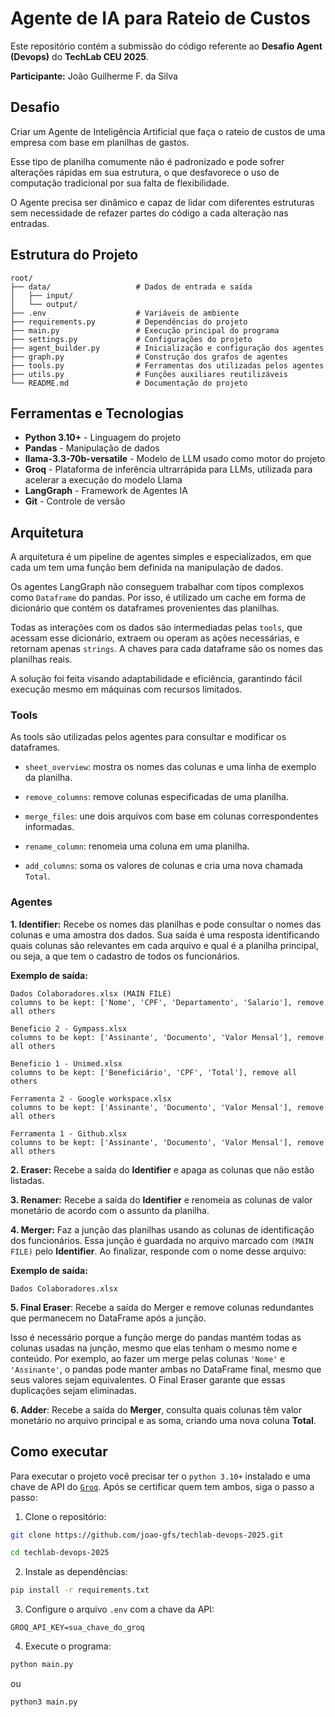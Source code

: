 # Agente de IA para Rateio de Custos

Este repositório contém a submissão do código referente ao **Desafio Agent (Devops)** do **TechLab CEU 2025**.

**Participante:** João Guilherme F. da Silva

## Desafio
Criar um Agente de Inteligência Artificial que faça o rateio de custos de uma empresa com base em planilhas de gastos.

Esse tipo de planilha comumente não é padronizado e pode sofrer alterações rápidas em sua estrutura, o que desfavorece o uso de computação tradicional por sua falta de flexibilidade.

O Agente precisa ser dinâmico e capaz de lidar com diferentes estruturas sem necessidade de refazer partes do código a cada alteração nas entradas.

## Estrutura do Projeto

```
root/
├── data/                   # Dados de entrada e saída
│   ├── input/              
│   └── output/             
├── .env                    # Variáveis de ambiente
├── requirements.py         # Dependências do projeto
├── main.py                 # Execução principal do programa
├── settings.py             # Configurações do projeto
├── agent_builder.py        # Inicialização e configuração dos agentes
├── graph.py                # Construção dos grafos de agentes
├── tools.py                # Ferramentas dos utilizadas pelos agentes
├── utils.py                # Funções auxiliares reutilizáveis
└── README.md               # Documentação do projeto
```

## Ferramentas e Tecnologias

 - **Python 3.10+** - Linguagem do projeto
 - **Pandas** - Manipulação de dados
 - **llama-3.3-70b-versatile** - Modelo de LLM usado como motor do projeto
 - **Groq** - Plataforma de inferência ultrarrápida para LLMs, utilizada para acelerar a execução do modelo Llama
 - **LangGraph** - Framework de Agentes IA
 - **Git** - Controle de versão

 ## Arquitetura

A arquitetura é um pipeline de agentes simples e especializados, em que cada um tem uma função bem definida na manipulação de dados.

Os agentes LangGraph não conseguem trabalhar com tipos complexos como `Dataframe` do pandas. Por isso, é utilizado um cache em forma de dicionário que contém os dataframes provenientes das planilhas. 

Todas as interações com os dados são intermediadas pelas `tools`, que acessam esse dicionário, extraem ou operam as ações necessárias, e retornam apenas `strings`. A chaves para cada dataframe são os nomes das planilhas reais.

A solução foi feita visando adaptabilidade e eficiência, garantindo fácil execução mesmo em máquinas com recursos limitados.

### Tools

As tools são utilizadas pelos agentes para consultar e modificar os dataframes.

- `sheet_overview`: mostra os nomes das colunas e uma linha de exemplo da planilha.

- `remove_columns`: remove colunas especificadas de uma planilha.

- `merge_files`: une dois arquivos com base em colunas correspondentes informadas.

- `rename_column`: renomeia uma coluna em uma planilha.

- `add_columns`: soma os valores de colunas e cria uma nova chamada `Total`.

### Agentes
**1. Identifier:** Recebe os nomes das planilhas e pode consultar o nomes das colunas e uma amostra dos dados. Sua saída é uma resposta identificando quais colunas são relevantes em cada arquivo e qual é a planilha principal, ou seja, a que tem o cadastro de todos os funcionários.

**Exemplo de saída:**
```
Dados Colaboradores.xlsx (MAIN FILE)
columns to be kept: ['Nome', 'CPF', 'Departamento', 'Salario'], remove all others

Beneficio 2 - Gympass.xlsx
columns to be kept: ['Assinante', 'Documento', 'Valor Mensal'], remove all others

Beneficio 1 - Unimed.xlsx
columns to be kept: ['Beneficiário', 'CPF', 'Total'], remove all others

Ferramenta 2 - Google workspace.xlsx
columns to be kept: ['Assinante', 'Documento', 'Valor Mensal'], remove all others

Ferramenta 1 - Github.xlsx
columns to be kept: ['Assinante', 'Documento', 'Valor Mensal'], remove all others
```

**2. Eraser:** Recebe a saída do **Identifier** e apaga as colunas que não estão listadas.

**3. Renamer:** Recebe a saída do **Identifier** e renomeia as colunas de valor monetário de acordo com o assunto da planilha.

**4. Merger:** Faz a junção das planilhas usando as colunas de identificação dos funcionários. Essa junção é guardada no arquivo marcado com `(MAIN FILE)` pelo **Identifier**. Ao finalizar, responde com o nome desse arquivo:

**Exemplo de saída:**
```
Dados Colaboradores.xlsx
```
**5. Final Eraser**: Recebe a saída do Merger e remove colunas redundantes que permanecem no DataFrame após a junção.

Isso é necessário porque a função merge do pandas mantém todas as colunas usadas na junção, mesmo que elas tenham o mesmo nome e conteúdo. Por exemplo, ao fazer um merge pelas colunas `'Nome'` e `'Assinante'`, o pandas pode manter ambas no DataFrame final, mesmo que seus valores sejam equivalentes. O Final Eraser garante que essas duplicações sejam eliminadas.

**6. Adder**: Recebe a saída do **Merger**, consulta quais colunas têm valor monetário no arquivo principal e as soma, criando uma nova coluna **Total**.

## Como executar

Para executar o projeto você precisar ter o `python 3.10+` instalado e uma chave de API do [`Groq`](https://groq.com/). Após se certificar quem tem ambos, siga o passo a passo:

1. Clone o repositório:

```bash
git clone https://github.com/joao-gfs/techlab-devops-2025.git

cd techlab-devops-2025
```

2. Instale as dependências:

```bash
pip install -r requirements.txt
```

3. Configure o arquivo `.env` com a chave da API:

```
GROQ_API_KEY=sua_chave_do_groq
```

4. Execute o programa:
```bash
python main.py
```

ou

```bash
python3 main.py
```